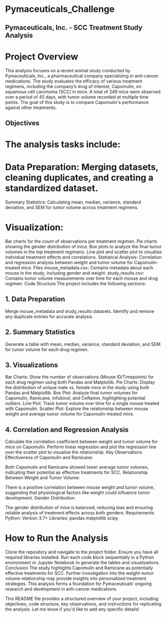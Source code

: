 # Pymaceuticals_Challenge
## Pymaceuticals, Inc. - SCC Treatment Study Analysis
# Project Overview
This analysis focuses on a recent animal study conducted by Pymaceuticals, Inc., a pharmaceutical company specializing in anti-cancer medications. The study evaluates the efficacy of various treatment regimens, including the company’s drug of interest, Capomulin, on squamous cell carcinoma (SCC) in mice. A total of 249 mice were observed over a period of 45 days, with tumor volume recorded at multiple time points. The goal of this study is to compare Capomulin's performance against other treatments.

## Objectives
# The analysis tasks include:

# Data Preparation: Merging datasets, cleaning duplicates, and creating a standardized dataset.
Summary Statistics: Calculating mean, median, variance, standard deviation, and SEM for tumor volume across treatment regimens.
# Visualization:
Bar charts for the count of observations per treatment regimen.
Pie charts showing the gender distribution of mice.
Box plots to analyze the final tumor volumes in the top treatment regimens.
Line plot and scatter plot to visualize individual treatment effects and correlations.
Statistical Analysis: Correlation and regression analysis between weight and tumor volume for Capomulin-treated mice.
Files
mouse_metadata.csv: Contains metadata about each mouse in the study, including gender and weight.
study_results.csv: Contains tumor volume measurements over time for each mouse and drug regimen.
Code Structure
The project includes the following sections:

## 1. Data Preparation
Merge mouse_metadata and study_results datasets.
Identify and remove any duplicate entries for accurate analysis.
## 2. Summary Statistics
Generate a table with mean, median, variance, standard deviation, and SEM for tumor volume for each drug regimen.
## 3. Visualizations
Bar Charts: Show the number of observations (Mouse ID/Timepoints) for each drug regimen using both Pandas and Matplotlib.
Pie Charts: Display the distribution of unique male vs. female mice in the study using both Pandas and Matplotlib.
Box Plot: Analyze final tumor volumes for Capomulin, Ramicane, Infubinol, and Ceftamin, highlighting potential outliers.
Line Plot: Track tumor volume over time for a single mouse treated with Capomulin.
Scatter Plot: Explore the relationship between mouse weight and average tumor volume for Capomulin-treated mice.
## 4. Correlation and Regression Analysis
Calculate the correlation coefficient between weight and tumor volume for mice on Capomulin.
Perform linear regression and plot the regression line over the scatter plot to visualize the relationship.
Key Observations
Effectiveness of Capomulin and Ramicane:

Both Capomulin and Ramicane showed lower average tumor volumes, indicating their potential as effective treatments for SCC.
Relationship Between Weight and Tumor Volume:

There is a positive correlation between mouse weight and tumor volume, suggesting that physiological factors like weight could influence tumor development.
Gender Distribution:

The gender distribution of mice is balanced, reducing bias and ensuring reliable analysis of treatment effects across both genders.
Requirements
Python: Version 3.7+
Libraries:
pandas
matplotlib
scipy
# How to Run the Analysis
Clone the repository and navigate to the project folder.
Ensure you have all required libraries installed.
Run each code block sequentially in a Python environment or Jupyter Notebook to generate the tables and visualizations.
Conclusion
The study highlights Capomulin and Ramicane as potentially effective treatments for SCC. Further investigation into the weight-tumor volume relationship may provide insights into personalized treatment strategies. This analysis forms a foundation for Pymaceuticals’ ongoing research and development in anti-cancer medications.

This README file provides a structured overview of your project, including objectives, code structure, key observations, and instructions for replicating the analysis. Let me know if you'd like to add any specific details!
